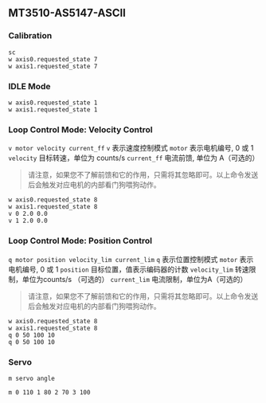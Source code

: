 
## MT3510-AS5147-ASCII

### Calibration

```
sc
w axis0.requested_state 7
w axis1.requested_state 7
```

### IDLE Mode
```
w axis0.requested_state 1
w axis1.requested_state 1
```

### Loop Control Mode: Velocity Control 

`v motor velocity current_ff`
`v` 表示速度控制模式
`motor` 表示电机编号, 0 或 1
`velocity` 目标转速，单位为 counts/s
`current_ff` 电流前馈, 单位为 A（可选的）

> 请注意，如果您不了解前馈和它的作用，只需将其忽略即可。以上命令发送后会触发对应电机的内部看门狗喂狗动作。

```
w axis0.requested_state 8
w axis1.requested_state 8
v 0 2.0 0.0
v 1 2.0 0.0
```

### Loop Control Mode: Position Control 

`q motor position velocity_lim current_lim`
`q` 表示位置控制模式
`motor` 表示电机编号, 0 或 1
`position` 目标位置，值表示编码器的计数
`velocity_lim` 转速限制，单位为counts/s （可选的）
`current_lim` 电流限制，单位为A（可选的）

> 请注意，如果您不了解前馈和它的作用，只需将其忽略即可。以上命令发送后会触发对应电机的内部看门狗喂狗动作。

```
w axis0.requested_state 8
w axis1.requested_state 8
q 0 50 100 10
q 0 50 100 10
```


### Servo

`m servo angle`

```
m 0 110 1 80 2 70 3 100
```
